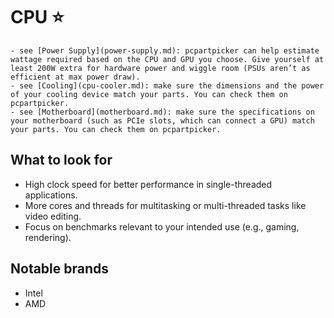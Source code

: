 # CPU ⭐
```admonish warning title="Compatibility"
- see [Power Supply](power-supply.md): pcpartpicker can help estimate wattage required based on the CPU and GPU you choose. Give yourself at least 200W extra for hardware power and wiggle room (PSUs aren’t as efficient at max power draw).
- see [Cooling](cpu-cooler.md): make sure the dimensions and the power of your cooling device match your parts. You can check them on pcpartpicker.
- see [Motherboard](motherboard.md): make sure the specifications on your motherboard (such as PCIe slots, which can connect a GPU) match your parts. You can check them on pcpartpicker.
```

## What to look for
- High clock speed for better performance in single-threaded applications.
- More cores and threads for multitasking or multi-threaded tasks like video editing.
- Focus on benchmarks relevant to your intended use (e.g., gaming, rendering).

## Notable brands
- Intel
- AMD
